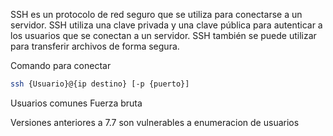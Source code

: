 SSH es un protocolo de red seguro que se utiliza para conectarse a un servidor. SSH utiliza una clave privada y una clave pública para autenticar a los usuarios que se conectan a un servidor. SSH también se puede utilizar para transferir archivos de forma segura.

Comando para conectar
```sh fold:"comando para conectar por SSH a un servidor"
ssh {Usuario}@{ip destino} [-p {puerto}]
```

Usuarios comunes
Fuerza bruta

Versiones anteriores a 7.7 son vulnerables a enumeracion de usuarios
